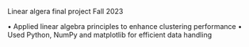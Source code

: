Linear algera final project Fall 2023

• Applied linear algebra principles to enhance clustering performance
• Used Python, NumPy and matplotlib for efficient data handling
